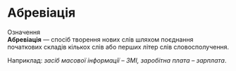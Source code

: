 # Абревіація

<div class="space">
<div class="eoz-wrap">
<span class="eoz">Означення</span>
<div class="eoz-text">
<b>Абревіація</b> — спосiб творення нових слiв шляхом поєднання початкових складiв кiлькох слiв або перших лiтер слiв словосполучення.
</div>
</div>
</div>


Наприклад: <i>засiб масової iнформацiї – ЗМI, заробiтна плата – зарплата</i>.